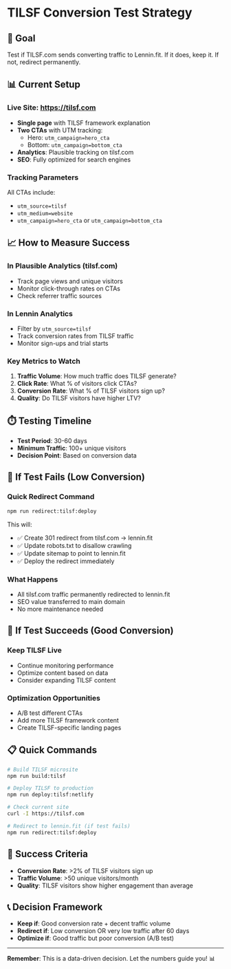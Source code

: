 # TILSF Conversion Test Strategy

## 🎯 Goal

Test if TILSF.com sends converting traffic to Lennin.fit. If it does, keep it. If not, redirect permanently.

## 📊 Current Setup

### **Live Site**: https://tilsf.com

- **Single page** with TILSF framework explanation
- **Two CTAs** with UTM tracking:
  - Hero: `utm_campaign=hero_cta`
  - Bottom: `utm_campaign=bottom_cta`
- **Analytics**: Plausible tracking on tilsf.com
- **SEO**: Fully optimized for search engines

### **Tracking Parameters**

All CTAs include:

- `utm_source=tilsf`
- `utm_medium=website`
- `utm_campaign=hero_cta` or `utm_campaign=bottom_cta`

## 📈 How to Measure Success

### **In Plausible Analytics (tilsf.com)**

- Track page views and unique visitors
- Monitor click-through rates on CTAs
- Check referrer traffic sources

### **In Lennin Analytics**

- Filter by `utm_source=tilsf`
- Track conversion rates from TILSF traffic
- Monitor sign-ups and trial starts

### **Key Metrics to Watch**

1. **Traffic Volume**: How much traffic does TILSF generate?
2. **Click Rate**: What % of visitors click CTAs?
3. **Conversion Rate**: What % of TILSF visitors sign up?
4. **Quality**: Do TILSF visitors have higher LTV?

## ⏱️ Testing Timeline

- **Test Period**: 30-60 days
- **Minimum Traffic**: 100+ unique visitors
- **Decision Point**: Based on conversion data

## 🔄 If Test Fails (Low Conversion)

### **Quick Redirect Command**

```bash
npm run redirect:tilsf:deploy
```

This will:

- ✅ Create 301 redirect from tilsf.com → lennin.fit
- ✅ Update robots.txt to disallow crawling
- ✅ Update sitemap to point to lennin.fit
- ✅ Deploy the redirect immediately

### **What Happens**

- All tilsf.com traffic permanently redirected to lennin.fit
- SEO value transferred to main domain
- No more maintenance needed

## 🎉 If Test Succeeds (Good Conversion)

### **Keep TILSF Live**

- Continue monitoring performance
- Optimize content based on data
- Consider expanding TILSF content

### **Optimization Opportunities**

- A/B test different CTAs
- Add more TILSF framework content
- Create TILSF-specific landing pages

## 📋 Quick Commands

```bash
# Build TILSF microsite
npm run build:tilsf

# Deploy TILSF to production
npm run deploy:tilsf:netlify

# Check current site
curl -I https://tilsf.com

# Redirect to lennin.fit (if test fails)
npm run redirect:tilsf:deploy
```

## 🎯 Success Criteria

- **Conversion Rate**: >2% of TILSF visitors sign up
- **Traffic Volume**: >50 unique visitors/month
- **Quality**: TILSF visitors show higher engagement than average

## 📞 Decision Framework

- **Keep if**: Good conversion rate + decent traffic volume
- **Redirect if**: Low conversion OR very low traffic after 60 days
- **Optimize if**: Good traffic but poor conversion (A/B test)

---

**Remember**: This is a data-driven decision. Let the numbers guide you! 📊
